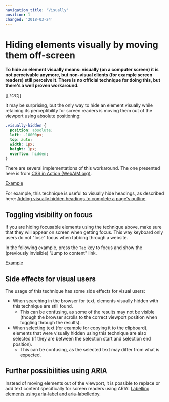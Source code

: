 ```yaml
---
navigation_title: 'Visually'
position: 1
changed: '2018-03-24'
---
```


# Hiding elements visually by moving them off-screen

**To hide an element visually means: visually (on a computer screen) it is not perceivable anymore, but non-visual clients (for example screen readers) still perceive it. There is no official technique for doing this, but there's a well proven workaround.**

[[_TOC_]]

It may be surprising, but the only way to hide an element visually while retaining its perceptibility for screen readers is moving them out of the viewport using absolute positioning:

```css
.visually-hidden {
  position: absolute;
  left: -10000px;
  top: auto;
  width: 1px;
  height: 1px;
  overflow: hidden;
}
```

There are several implementations of this workaround. The one presented here is from [CSS in Action (WebAIM.org)](https://webaim.org/techniques/css/invisiblecontent/).

[Example](_examples/hiding-an-element-visually)

For example, this technique is useful to visually hide headings, as described here: [Adding visually hidden headings to complete a page's outline](/examples/headings/visually-hidden-headings).

## Toggling visibility on focus

If you are hiding focusable elements using the technique above, make sure that they will appear on screen when getting focus. This way keyboard only users do not "lose" focus when tabbing through a website.

In the following example, press the `Tab` key to focus and show the (previously invisible) "Jump to content" link.

[Example](_examples/toggling-visibility-of-a-hidden-element-on-focus)

## Side effects for visual users

The usage of this technique has some side effects for visual users:

- When searching in the browser for text, elements visually hidden with this technique are still found.
  - This can be confusing, as some of the results may not be visible (though the browser scrolls to the correct viewport position when toggling through the results).
- When selecting text (for example for copying it to the clipboard), elements that were visually hidden using this technique are also selected (if they are between the selection start and selection end position).
  - This can be confusing, as the selected text may differ from what is expected.

## Further possibilities using ARIA

Instead of moving elements out of the viewport, it is possible to replace or add text content specifically for screen readers using ARIA: [Labelling elements using aria-label and aria-labelledby](/examples/sensible-aria-usage/label-labelledby).
